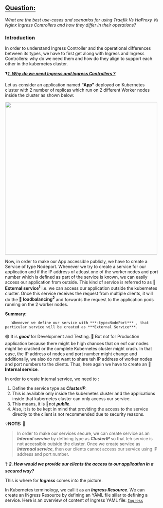 ## <ins>Question:</ins> 

<i>What are the best use-cases and scenarios for using Traefik Vs HaProxy Vs Nginx Ingress Controllers and how they differ in their operations?</i>


### Introduction

In order to understand Ingress Controller and the operational differences between its types, we have to first get along with Ingress and Ingress Controllers: why do we need them and how do they align to support each other in the kubernetes cluster.


❓<ins>***1. Why do we need Ingress and Ingress Controllers ?***</ins>


Let us consider an application named <b>"App"</b> deployed on Kubernetes cluster with 2 number of replicas which run on 2 different Worker nodes inside the cluster as shown below:

<img src="https://github.com/dikshita-git/RP_Ingress_security-IPv4_and_IPv6/blob/main/Wiki-page-images/Research_Question/1.%20Ingress/1.drawio.png" width=500>

Now, in order to make our App accessible publicly, we have to create a Service of type Nodeport. Whenever we try to create a service for our application and if the IP address of atleast one of the  worker nodes and port number which is defined as part of the service is known, we can easily access our application from outside. This kind of service is referred to as 🔎 <b>External service<sup>1</sup></b> i.e. we can access our application outside the kubernetes cluster. Once this service receives the request from multiple clients, it will do the 🔎 <b>loadbalancing<sup>2</sup></b> and forwards the request to the application pods running on the 2 worker nodes.

<b>Summary:</b>

       Whenever we define our service with ***-type=NodePort*** , that particular service will be created as ***External Service***.

🟢 It is ***good*** for Development and Testing. 🔴 But not for Production application because there might be high chances that on eof our nodes might be crashed or the complete Kubernetes cluster might crash. In that case, the IP address of nodes and port number might change and additionally, we also do not want to share teh IP address  of worker nodes and port numbers to the clients. Thus, here again we have to create an 🔎 <b>Internal service</b>.

In order to create Internal service, we need to :

1. Define the service type as ***ClusterIP***.
2. This is available only inside the kubernetes cluster and the applications inside that kubernetes cluster can only access our service.
3. This means, it is 🔴not ***public***.
4. Also, it is to be kept in mind that providing the access to the service directly to the client is not recommended due to security reasons.


💡<b>NOTE:</b> 🔦
>In order to make our services secure, we can create service as an ***Internal service*** by defining type as ***ClusterIP***  so that teh service is not accessible outside the cluster.
>Once we create service as ***Internaal service***, then our clients cannot access our service using IP address and port number.

❓ ***2. How would we provide our clients the access to our application in a secured way?***

This is where for ***Ingress*** comes into the picture.

In Kubernetes terminology, we call it as an ***Ingress Resource***. We can create an INgress Resource by defining an YAML file siilar to defining a service. Here is an overview of content of Ingress YAML file: <a href="https://github.com/dikshita-git/RP_Ingress_security-IPv4_and_IPv6/blob/main/K3s/Certificate_with_k3s%2Btraefik/ingress.yaml"><code>Ingress</code></a> 



